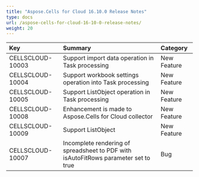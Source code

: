```yaml
---
title: "Aspose.Cells for Cloud 16.10.0 Release Notes"
type: docs
url: /aspose-cells-for-cloud-16-10-0-release-notes/
weight: 20
---
```


|**Key** |**Summary** |**Category** |
| :- | :- | :- |
|CELLSCLOUD-10003 |Support import data operation in Task processing |New Feature |
|CELLSCLOUD-10004 |Support workbook settings operation into Task processing |New Feature |
|CELLSCLOUD-10005 |Support ListObject operation in Task processing |New Feature |
|CELLSCLOUD-10008 |Enhancement is made to Aspose.Cells for Cloud collector |New Feature |
|CELLSCLOUD-10009 |Support ListObject |New Feature |
|CELLSCLOUD-10007 |Incomplete rendering of spreadsheet to PDF with isAutoFitRows parameter set to true |Bug |


